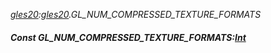 _[gles20](../../modules/gles20/gles20-module.md):[gles20](../../modules/gles20/gles20-module.md).GL\_NUM\_COMPRESSED\_TEXTURE\_FORMATS_
##### Const GL\_NUM\_COMPRESSED\_TEXTURE\_FORMATS:[Int](../../modules/wonkey/wonkey-types-int.md)
